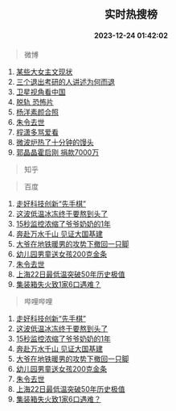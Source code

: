 <div align="center"><h2>实时热搜榜</h2><h4>2023-12-24 01:42:02</h4></div>

> 微博  

1. [某些大女主文现状](https://s.weibo.com/weibo?q=%E6%9F%90%E4%BA%9B%E5%A4%A7%E5%A5%B3%E4%B8%BB%E6%96%87%E7%8E%B0%E7%8A%B6&t=31&band_rank=1&Refer=top)<br />
2. [三个退出考研的人讲述为何而退](https://s.weibo.com/weibo?q=%23%E4%B8%89%E4%B8%AA%E9%80%80%E5%87%BA%E8%80%83%E7%A0%94%E7%9A%84%E4%BA%BA%E8%AE%B2%E8%BF%B0%E4%B8%BA%E4%BD%95%E8%80%8C%E9%80%80%23&t=31&band_rank=2&Refer=top)<br />
3. [卫星视角看中国](https://s.weibo.com/weibo?q=%23%E5%8D%AB%E6%98%9F%E8%A7%86%E8%A7%92%E7%9C%8B%E4%B8%AD%E5%9B%BD%23&t=31&band_rank=3&Refer=top)<br />
4. [脱轨 恐怖片](https://s.weibo.com/weibo?q=%E8%84%B1%E8%BD%A8%20%E6%81%90%E6%80%96%E7%89%87&t=31&band_rank=4&Refer=top)<br />
5. [杨洋素颜合照](https://s.weibo.com/weibo?q=%23%E6%9D%A8%E6%B4%8B%E7%B4%A0%E9%A2%9C%E5%90%88%E7%85%A7%23&t=31&band_rank=5&Refer=top)<br />
6. [朱令去世](https://s.weibo.com/weibo?q=%23%E6%9C%B1%E4%BB%A4%E5%8E%BB%E4%B8%96%23&t=31&band_rank=6&Refer=top)<br />
7. [程潇多骂爱看](https://s.weibo.com/weibo?q=%23%E7%A8%8B%E6%BD%87%E5%A4%9A%E9%AA%82%E7%88%B1%E7%9C%8B%23&t=31&band_rank=7&Refer=top)<br />
8. [微波炉热了十分钟的馒头](https://s.weibo.com/weibo?q=%E5%BE%AE%E6%B3%A2%E7%82%89%E7%83%AD%E4%BA%86%E5%8D%81%E5%88%86%E9%92%9F%E7%9A%84%E9%A6%92%E5%A4%B4&t=31&band_rank=8&Refer=top)<br />
9. [郭晶晶霍启刚 捐款7000万](https://s.weibo.com/weibo?q=%E9%83%AD%E6%99%B6%E6%99%B6%E9%9C%8D%E5%90%AF%E5%88%9A%20%E6%8D%90%E6%AC%BE7000%E4%B8%87&t=31&band_rank=9&Refer=top)<br />

> 知乎  


> 百度  

1. [走好科技创新“先手棋”](https://www.baidu.com/s?wd=%E8%B5%B0%E5%A5%BD%E7%A7%91%E6%8A%80%E5%88%9B%E6%96%B0%E2%80%9C%E5%85%88%E6%89%8B%E6%A3%8B%E2%80%9D&sa=fyb_news&rsv_dl=fyb_news)<br />
2. [这波低温冰冻终于要熬到头了](https://www.baidu.com/s?wd=%E8%BF%99%E6%B3%A2%E4%BD%8E%E6%B8%A9%E5%86%B0%E5%86%BB%E7%BB%88%E4%BA%8E%E8%A6%81%E7%86%AC%E5%88%B0%E5%A4%B4%E4%BA%86&sa=fyb_news&rsv_dl=fyb_news)<br />
3. [15秒监控浓缩了爷爷奶奶的1年](https://www.baidu.com/s?wd=15%E7%A7%92%E7%9B%91%E6%8E%A7%E6%B5%93%E7%BC%A9%E4%BA%86%E7%88%B7%E7%88%B7%E5%A5%B6%E5%A5%B6%E7%9A%841%E5%B9%B4&sa=fyb_news&rsv_dl=fyb_news)<br />
4. [奔赴万水千山 见证大国基建](https://www.baidu.com/s?wd=%E5%A5%94%E8%B5%B4%E4%B8%87%E6%B0%B4%E5%8D%83%E5%B1%B1+%E8%A7%81%E8%AF%81%E5%A4%A7%E5%9B%BD%E5%9F%BA%E5%BB%BA&sa=fyb_news&rsv_dl=fyb_news)<br />
5. [大爷在地铁暖男的攻势下撤回一只脚](https://www.baidu.com/s?wd=%E5%A4%A7%E7%88%B7%E5%9C%A8%E5%9C%B0%E9%93%81%E6%9A%96%E7%94%B7%E7%9A%84%E6%94%BB%E5%8A%BF%E4%B8%8B%E6%92%A4%E5%9B%9E%E4%B8%80%E5%8F%AA%E8%84%9A&sa=fyb_news&rsv_dl=fyb_news)<br />
6. [幼儿园男童送女孩200克金条](https://www.baidu.com/s?wd=%E5%B9%BC%E5%84%BF%E5%9B%AD%E7%94%B7%E7%AB%A5%E9%80%81%E5%A5%B3%E5%AD%A9200%E5%85%8B%E9%87%91%E6%9D%A1&sa=fyb_news&rsv_dl=fyb_news)<br />
7. [朱令去世](https://www.baidu.com/s?wd=%E6%9C%B1%E4%BB%A4%E5%8E%BB%E4%B8%96&sa=fyb_news&rsv_dl=fyb_news)<br />
8. [上海22日最低温突破50年历史极值](https://www.baidu.com/s?wd=%E4%B8%8A%E6%B5%B722%E6%97%A5%E6%9C%80%E4%BD%8E%E6%B8%A9%E7%AA%81%E7%A0%B450%E5%B9%B4%E5%8E%86%E5%8F%B2%E6%9E%81%E5%80%BC&sa=fyb_news&rsv_dl=fyb_news)<br />
9. [集装箱失火致1家6口遇难？](https://www.baidu.com/s?wd=%E9%9B%86%E8%A3%85%E7%AE%B1%E5%A4%B1%E7%81%AB%E8%87%B41%E5%AE%B66%E5%8F%A3%E9%81%87%E9%9A%BE%EF%BC%9F&sa=fyb_news&rsv_dl=fyb_news)<br />

> 哔哩哔哩  

1. [走好科技创新“先手棋”](https://www.baidu.com/s?wd=%E8%B5%B0%E5%A5%BD%E7%A7%91%E6%8A%80%E5%88%9B%E6%96%B0%E2%80%9C%E5%85%88%E6%89%8B%E6%A3%8B%E2%80%9D&sa=fyb_news&rsv_dl=fyb_news)<br />
2. [这波低温冰冻终于要熬到头了](https://www.baidu.com/s?wd=%E8%BF%99%E6%B3%A2%E4%BD%8E%E6%B8%A9%E5%86%B0%E5%86%BB%E7%BB%88%E4%BA%8E%E8%A6%81%E7%86%AC%E5%88%B0%E5%A4%B4%E4%BA%86&sa=fyb_news&rsv_dl=fyb_news)<br />
3. [15秒监控浓缩了爷爷奶奶的1年](https://www.baidu.com/s?wd=15%E7%A7%92%E7%9B%91%E6%8E%A7%E6%B5%93%E7%BC%A9%E4%BA%86%E7%88%B7%E7%88%B7%E5%A5%B6%E5%A5%B6%E7%9A%841%E5%B9%B4&sa=fyb_news&rsv_dl=fyb_news)<br />
4. [奔赴万水千山 见证大国基建](https://www.baidu.com/s?wd=%E5%A5%94%E8%B5%B4%E4%B8%87%E6%B0%B4%E5%8D%83%E5%B1%B1+%E8%A7%81%E8%AF%81%E5%A4%A7%E5%9B%BD%E5%9F%BA%E5%BB%BA&sa=fyb_news&rsv_dl=fyb_news)<br />
5. [大爷在地铁暖男的攻势下撤回一只脚](https://www.baidu.com/s?wd=%E5%A4%A7%E7%88%B7%E5%9C%A8%E5%9C%B0%E9%93%81%E6%9A%96%E7%94%B7%E7%9A%84%E6%94%BB%E5%8A%BF%E4%B8%8B%E6%92%A4%E5%9B%9E%E4%B8%80%E5%8F%AA%E8%84%9A&sa=fyb_news&rsv_dl=fyb_news)<br />
6. [幼儿园男童送女孩200克金条](https://www.baidu.com/s?wd=%E5%B9%BC%E5%84%BF%E5%9B%AD%E7%94%B7%E7%AB%A5%E9%80%81%E5%A5%B3%E5%AD%A9200%E5%85%8B%E9%87%91%E6%9D%A1&sa=fyb_news&rsv_dl=fyb_news)<br />
7. [朱令去世](https://www.baidu.com/s?wd=%E6%9C%B1%E4%BB%A4%E5%8E%BB%E4%B8%96&sa=fyb_news&rsv_dl=fyb_news)<br />
8. [上海22日最低温突破50年历史极值](https://www.baidu.com/s?wd=%E4%B8%8A%E6%B5%B722%E6%97%A5%E6%9C%80%E4%BD%8E%E6%B8%A9%E7%AA%81%E7%A0%B450%E5%B9%B4%E5%8E%86%E5%8F%B2%E6%9E%81%E5%80%BC&sa=fyb_news&rsv_dl=fyb_news)<br />
9. [集装箱失火致1家6口遇难？](https://www.baidu.com/s?wd=%E9%9B%86%E8%A3%85%E7%AE%B1%E5%A4%B1%E7%81%AB%E8%87%B41%E5%AE%B66%E5%8F%A3%E9%81%87%E9%9A%BE%EF%BC%9F&sa=fyb_news&rsv_dl=fyb_news)<br />
